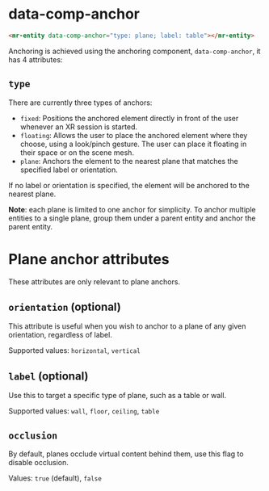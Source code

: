 # data-comp-anchor

```html
<mr-entity data-comp-anchor="type: plane; label: table"></mr-entity>
```

Anchoring is achieved using the anchoring component, `data-comp-anchor`, it has 4 attributes:

## `type` 

There are currently three types of anchors:

- `fixed`: Positions the anchored element directly in front of the user whenever an XR session is started.
- `floating`: Allows the user to place the anchored element where they choose, using a look/pinch gesture. The user can place it floating in their space or on the scene mesh.
- `plane`: Anchors the element to the nearest plane that matches the specified label or orientation.

If no label or orientation is specified, the element will be anchored to the nearest plane.

**Note**: each plane is limited to one anchor for simplicity. To anchor multiple entities to a single plane, group them under a parent entity and anchor the parent entity.

# Plane anchor attributes

These attributes are only relevant to plane anchors.

## `orientation` (optional)

This attribute is useful when you wish to anchor to a plane of any given orientation, regardless of label.

Supported values: `horizontal`, `vertical`

## `label` (optional)

Use this to target a specific type of plane, such as a table or wall.

Supported values: `wall`, `floor`, `ceiling`, `table`

## `occlusion`

By default, planes occlude virtual content behind them, use this flag to disable occlusion.

Values: `true` (default), `false`
